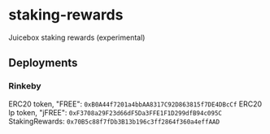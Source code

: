 # staking-rewards

Juicebox staking rewards (experimental)

## Deployments

### Rinkeby

ERC20 token, "FREE": `0xB0A44f7201a4bbAA8317C92D863815f7DE4DBcCf`
ERC20 lp token, "jFREE": `0xF3708a29F23d66dF5Da3FFE1F1D299dfB94c095C`
StakingRewards: `0x70B5c88f7fDb3B13b196c3ff2864f360a4effAAD`

